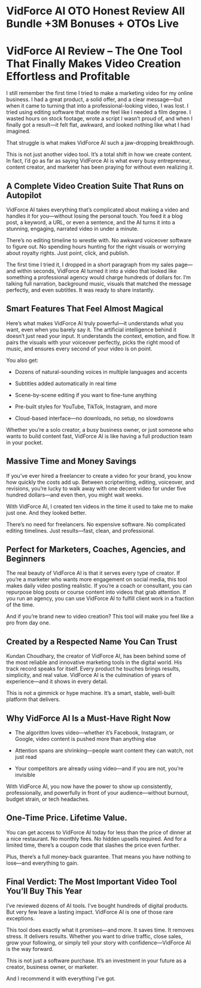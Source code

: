 # VidForce AI OTO Honest Review All Bundle +3M Bonuses + OTOs Live
<h1 class="" data-start="296" data-end="391">VidForce AI Review – The One Tool That Finally Makes Video Creation Effortless and Profitable</h1>
<p class="" data-start="393" data-end="865">I still remember the first time I tried to make a marketing video for my online business. I had a great product, a solid offer, and a clear message—but when it came to turning that into a professional-looking video, I was lost. I tried using editing software that made me feel like I needed a film degree. I wasted hours on stock footage, wrote a script I wasn’t proud of, and when I finally got a result—it felt flat, awkward, and looked nothing like what I had imagined.</p>
<p class="" data-start="867" data-end="940">That struggle is what makes VidForce AI such a jaw-dropping breakthrough.</p>
<p class="" data-start="942" data-end="1179">This is not just another video tool. It’s a total shift in how we create content. In fact, I’d go as far as saying VidForce AI is what every busy entrepreneur, content creator, and marketer has been praying for without even realizing it.</p>

<h2 class="" data-start="1181" data-end="1238">A Complete Video Creation Suite That Runs on Autopilot</h2>
<p class="" data-start="1240" data-end="1510">VidForce AI takes everything that’s complicated about making a video and handles it for you—without losing the personal touch. You feed it a blog post, a keyword, a URL, or even a sentence, and the AI turns it into a stunning, engaging, narrated video in under a minute.</p>
<p class="" data-start="1512" data-end="1715">There’s no editing timeline to wrestle with. No awkward voiceover software to figure out. No spending hours hunting for the right visuals or worrying about royalty rights. Just point, click, and publish.</p>
<p class="" data-start="1717" data-end="2078">The first time I tried it, I dropped in a short paragraph from my sales page—and within seconds, VidForce AI turned it into a video that looked like something a professional agency would charge hundreds of dollars for. I’m talking full narration, background music, visuals that matched the message perfectly, and even subtitles. It was ready to share instantly.</p>

<h2 class="" data-start="2080" data-end="2122">Smart Features That Feel Almost Magical</h2>
<p class="" data-start="2124" data-end="2477">Here’s what makes VidForce AI truly powerful—it understands what you want, even when you barely say it. The artificial intelligence behind it doesn’t just read your input. It understands the context, emotion, and flow. It pairs the visuals with your voiceover perfectly, picks the right mood of music, and ensures every second of your video is on point.</p>
<p class="" data-start="2479" data-end="2492">You also get:</p>

<ul data-start="2494" data-end="2798">
 	<li class="" data-start="2494" data-end="2565">
<p class="" data-start="2496" data-end="2565">Dozens of natural-sounding voices in multiple languages and accents</p>
</li>
 	<li class="" data-start="2566" data-end="2612">
<p class="" data-start="2568" data-end="2612">Subtitles added automatically in real time</p>
</li>
 	<li class="" data-start="2613" data-end="2673">
<p class="" data-start="2615" data-end="2673">Scene-by-scene editing if you want to fine-tune anything</p>
</li>
 	<li class="" data-start="2674" data-end="2735">
<p class="" data-start="2676" data-end="2735">Pre-built styles for YouTube, TikTok, Instagram, and more</p>
</li>
 	<li class="" data-start="2736" data-end="2798">
<p class="" data-start="2738" data-end="2798">Cloud-based interface—no downloads, no setup, no slowdowns</p>
</li>
</ul>
<p class="" data-start="2800" data-end="2968">Whether you’re a solo creator, a busy business owner, or just someone who wants to build content fast, VidForce AI is like having a full production team in your pocket.</p>

<h2 class="" data-start="2970" data-end="3003">Massive Time and Money Savings</h2>
<p class="" data-start="3005" data-end="3285">If you’ve ever hired a freelancer to create a video for your brand, you know how quickly the costs add up. Between scriptwriting, editing, voiceover, and revisions, you’re lucky to walk away with one decent video for under five hundred dollars—and even then, you might wait weeks.</p>
<p class="" data-start="3287" data-end="3398">With VidForce AI, I created ten videos in the time it used to take me to make just one. And they looked better.</p>
<p class="" data-start="3400" data-end="3533">There’s no need for freelancers. No expensive software. No complicated editing timelines. Just results—fast, clean, and professional.</p>

<h2 class="" data-start="3535" data-end="3593">Perfect for Marketers, Coaches, Agencies, and Beginners</h2>
<p class="" data-start="3595" data-end="3986">The real beauty of VidForce AI is that it serves every type of creator. If you’re a marketer who wants more engagement on social media, this tool makes daily video posting realistic. If you’re a coach or consultant, you can repurpose blog posts or course content into videos that grab attention. If you run an agency, you can use VidForce AI to fulfill client work in a fraction of the time.</p>
<p class="" data-start="3988" data-end="4084">And if you’re brand new to video creation? This tool will make you feel like a pro from day one.</p>

<h2 class="" data-start="4086" data-end="4130">Created by a Respected Name You Can Trust</h2>
<p class="" data-start="4132" data-end="4461">Kundan Choudhary, the creator of VidForce AI, has been behind some of the most reliable and innovative marketing tools in the digital world. His track record speaks for itself. Every product he touches brings results, simplicity, and real value. VidForce AI is the culmination of years of experience—and it shows in every detail.</p>
<p class="" data-start="4463" data-end="4558">This is not a gimmick or hype machine. It’s a smart, stable, well-built platform that delivers.</p>

<h2 class="" data-start="4560" data-end="4603">Why VidForce AI Is a Must-Have Right Now</h2>
<ul data-start="4605" data-end="4893">
 	<li class="" data-start="4605" data-end="4727">
<p class="" data-start="4607" data-end="4727">The algorithm loves video—whether it’s Facebook, Instagram, or Google, video content is pushed more than anything else</p>
</li>
 	<li class="" data-start="4728" data-end="4811">
<p class="" data-start="4730" data-end="4811">Attention spans are shrinking—people want content they can watch, not just read</p>
</li>
 	<li class="" data-start="4812" data-end="4893">
<p class="" data-start="4814" data-end="4893">Your competitors are already using video—and if you are not, you’re invisible</p>
</li>
</ul>
<p class="" data-start="4895" data-end="5068">With VidForce AI, you now have the power to show up consistently, professionally, and powerfully in front of your audience—without burnout, budget strain, or tech headaches.</p>

<h2 class="" data-start="5070" data-end="5104">One-Time Price. Lifetime Value.</h2>
<p class="" data-start="5106" data-end="5329">You can get access to VidForce AI today for less than the price of dinner at a nice restaurant. No monthly fees. No hidden upsells required. And for a limited time, there’s a coupon code that slashes the price even further.</p>
<p class="" data-start="5331" data-end="5433">Plus, there’s a full money-back guarantee. That means you have nothing to lose—and everything to gain.</p>

<h2 class="" data-start="5435" data-end="5503">Final Verdict: The Most Important Video Tool You’ll Buy This Year</h2>
<p class="" data-start="5505" data-end="5662">I’ve reviewed dozens of AI tools. I’ve bought hundreds of digital products. But very few leave a lasting impact. VidForce AI is one of those rare exceptions.</p>
<p class="" data-start="5664" data-end="5911">This tool does exactly what it promises—and more. It saves time. It removes stress. It delivers results. Whether you want to drive traffic, close sales, grow your following, or simply tell your story with confidence—VidForce AI is the way forward.</p>
<p class="" data-start="5913" data-end="6027">This is not just a software purchase. It’s an investment in your future as a creator, business owner, or marketer.</p>
<p class="" data-start="6029" data-end="6073">And I recommend it with everything I’ve got.</p>
